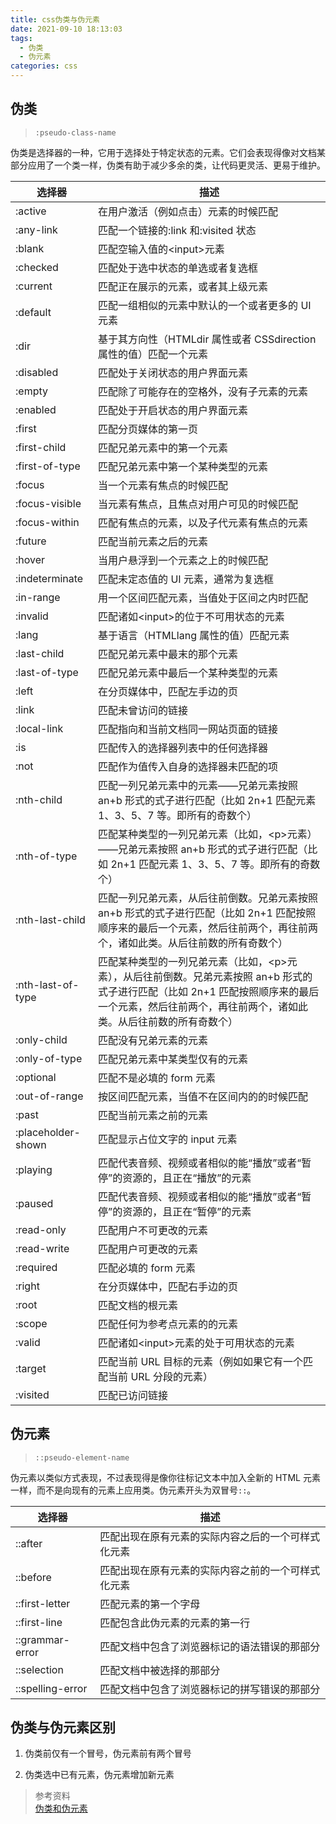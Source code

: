 ```yaml
---
title: css伪类与伪元素
date: 2021-09-10 18:13:03
tags:
  - 伪类
  - 伪元素
categories: css
---
```


## 伪类

> `:pseudo-class-name`

伪类是选择器的一种，它用于选择处于特定状态的元素。它们会表现得像对文档某部分应用了一个类一样，伪类有助于减少多余的类，让代码更灵活、更易于维护。

<!-- more -->

| 选择器             | 描述                                                                                                                                                                                                    |
| ------------------ | ------------------------------------------------------------------------------------------------------------------------------------------------------------------------------------------------------- |
| :active            | 在用户激活（例如点击）元素的时候匹配                                                                                                                                                                    |
| :any-link          | 匹配一个链接的:link 和:visited 状态                                                                                                                                                                     |
| :blank             | 匹配空输入值的\<input\>元素                                                                                                                                                                             |
| :checked           | 匹配处于选中状态的单选或者复选框                                                                                                                                                                        |
| :current           | 匹配正在展示的元素，或者其上级元素                                                                                                                                                                      |
| :default           | 匹配一组相似的元素中默认的一个或者更多的 UI 元素                                                                                                                                                        |
| :dir               | 基于其方向性（HTMLdir 属性或者 CSSdirection 属性的值）匹配一个元素                                                                                                                                      |
| :disabled          | 匹配处于关闭状态的用户界面元素                                                                                                                                                                          |
| :empty             | 匹配除了可能存在的空格外，没有子元素的元素                                                                                                                                                              |
| :enabled           | 匹配处于开启状态的用户界面元素                                                                                                                                                                          |
| :first             | 匹配分页媒体的第一页                                                                                                                                                                                    |
| :first-child       | 匹配兄弟元素中的第一个元素                                                                                                                                                                              |
| :first-of-type     | 匹配兄弟元素中第一个某种类型的元素                                                                                                                                                                      |
| :focus             | 当一个元素有焦点的时候匹配                                                                                                                                                                              |
| :focus-visible     | 当元素有焦点，且焦点对用户可见的时候匹配                                                                                                                                                                |
| :focus-within      | 匹配有焦点的元素，以及子代元素有焦点的元素                                                                                                                                                              |
| :future            | 匹配当前元素之后的元素                                                                                                                                                                                  |
| :hover             | 当用户悬浮到一个元素之上的时候匹配                                                                                                                                                                      |
| :indeterminate     | 匹配未定态值的 UI 元素，通常为复选框                                                                                                                                                                    |
| :in-range          | 用一个区间匹配元素，当值处于区间之内时匹配                                                                                                                                                              |
| :invalid           | 匹配诸如\<input\>的位于不可用状态的元素                                                                                                                                                                 |
| :lang              | 基于语言（HTMLlang 属性的值）匹配元素                                                                                                                                                                   |
| :last-child        | 匹配兄弟元素中最末的那个元素                                                                                                                                                                            |
| :last-of-type      | 匹配兄弟元素中最后一个某种类型的元素                                                                                                                                                                    |
| :left              | 在分页媒体中，匹配左手边的页                                                                                                                                                                            |
| :link              | 匹配未曾访问的链接                                                                                                                                                                                      |
| :local-link        | 匹配指向和当前文档同一网站页面的链接                                                                                                                                                                    |
| :is                | 匹配传入的选择器列表中的任何选择器                                                                                                                                                                      |
| :not               | 匹配作为值传入自身的选择器未匹配的项                                                                                                                                                                    |
| :nth-child         | 匹配一列兄弟元素中的元素——兄弟元素按照 an+b 形式的式子进行匹配（比如 2n+1 匹配元素 1、3、5、7 等。即所有的奇数个）                                                                                      |
| :nth-of-type       | 匹配某种类型的一列兄弟元素（比如，\<p\>元素）——兄弟元素按照 an+b 形式的式子进行匹配（比如 2n+1 匹配元素 1、3、5、7 等。即所有的奇数个）                                                                 |
| :nth-last-child    | 匹配一列兄弟元素，从后往前倒数。兄弟元素按照 an+b 形式的式子进行匹配（比如 2n+1 匹配按照顺序来的最后一个元素，然后往前两个，再往前两个，诸如此类。从后往前数的所有奇数个）                              |
| :nth-last-of-type  | 匹配某种类型的一列兄弟元素（比如，\<p\>元素），从后往前倒数。兄弟元素按照 an+b 形式的式子进行匹配（比如 2n+1 匹配按照顺序来的最后一个元素，然后往前两个，再往前两个，诸如此类。从后往前数的所有奇数个） |
| :only-child        | 匹配没有兄弟元素的元素                                                                                                                                                                                  |
| :only-of-type      | 匹配兄弟元素中某类型仅有的元素                                                                                                                                                                          |
| :optional          | 匹配不是必填的 form 元素                                                                                                                                                                                |
| :out-of-range      | 按区间匹配元素，当值不在区间内的的时候匹配                                                                                                                                                              |
| :past              | 匹配当前元素之前的元素                                                                                                                                                                                  |
| :placeholder-shown | 匹配显示占位文字的 input 元素                                                                                                                                                                           |
| :playing           | 匹配代表音频、视频或者相似的能“播放”或者“暂停”的资源的，且正在“播放”的元素                                                                                                                              |
| :paused            | 匹配代表音频、视频或者相似的能“播放”或者“暂停”的资源的，且正在“暂停”的元素                                                                                                                              |
| :read-only         | 匹配用户不可更改的元素                                                                                                                                                                                  |
| :read-write        | 匹配用户可更改的元素                                                                                                                                                                                    |
| :required          | 匹配必填的 form 元素                                                                                                                                                                                    |
| :right             | 在分页媒体中，匹配右手边的页                                                                                                                                                                            |
| :root              | 匹配文档的根元素                                                                                                                                                                                        |
| :scope             | 匹配任何为参考点元素的的元素                                                                                                                                                                            |
| :valid             | 匹配诸如\<input\>元素的处于可用状态的元素                                                                                                                                                               |
| :target            | 匹配当前 URL 目标的元素（例如如果它有一个匹配当前 URL 分段的元素）                                                                                                                                      |
| :visited           | 匹配已访问链接                                                                                                                                                                                          |

## 伪元素

> `::pseudo-element-name`

伪元素以类似方式表现，不过表现得是像你往标记文本中加入全新的 HTML 元素一样，而不是向现有的元素上应用类。伪元素开头为双冒号`::`。

| 选择器           | 描述                                               |
| ---------------- | -------------------------------------------------- |
| ::after          | 匹配出现在原有元素的实际内容之后的一个可样式化元素 |
| ::before         | 匹配出现在原有元素的实际内容之前的一个可样式化元素 |
| ::first-letter   | 匹配元素的第一个字母                               |
| ::first-line     | 匹配包含此伪元素的元素的第一行                     |
| ::grammar-error  | 匹配文档中包含了浏览器标记的语法错误的那部分       |
| ::selection      | 匹配文档中被选择的那部分                           |
| ::spelling-error | 匹配文档中包含了浏览器标记的拼写错误的那部分       |

## 伪类与伪元素区别

1. 伪类前仅有一个冒号，伪元素前有两个冒号

2. 伪类选中已有元素，伪元素增加新元素

> 参考资料  
> [伪类和伪元素](https://developer.mozilla.org/zh-CN/docs/Learn/CSS/Building_blocks/Selectors/Pseudo-classes_and_pseudo-elements)
